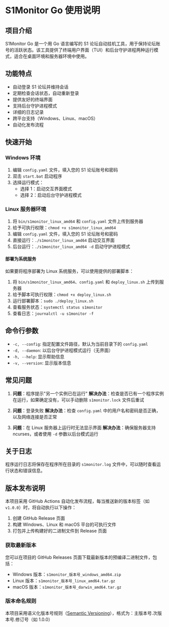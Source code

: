# S1Monitor Go 使用说明

## 项目介绍

S1Monitor Go 是一个用 Go 语言编写的 S1 论坛自动挂机工具，用于保持论坛账号的活跃状态。该工具提供了终端用户界面（TUI）和后台守护进程两种运行模式，适合在桌面环境和服务器环境中使用。

## 功能特点

- 自动登录 S1 论坛并维持会话
- 定期检查会话状态，自动重新登录
- 提供友好的终端界面
- 支持后台守护进程模式
- 详细的日志记录
- 跨平台支持（Windows、Linux、macOS）
- 自动化发布流程

## 快速开始

### Windows 环境

1. 编辑 `config.yaml` 文件，填入您的 S1 论坛账号和密码
2. 双击 `start.bat` 启动程序
3. 选择运行模式：
   - 选择 1：启动交互界面模式
   - 选择 2：启动后台守护进程模式

### Linux 服务器环境

1. 将 `bin/s1monitor_linux_amd64` 和 `config.yaml` 文件上传到服务器
2. 给予可执行权限：`chmod +x s1monitor_linux_amd64`
3. 编辑 `config.yaml` 文件，填入您的 S1 论坛账号和密码
4. 直接运行：`./s1monitor_linux_amd64` 启动交互界面
5. 后台运行：`./s1monitor_linux_amd64 -d` 启动守护进程模式

#### 部署为系统服务

如果要将程序部署为 Linux 系统服务，可以使用提供的部署脚本：

1. 将 `bin/s1monitor_linux_amd64`、`config.yaml` 和 `deploy_linux.sh` 上传到服务器
2. 给予脚本可执行权限：`chmod +x deploy_linux.sh`
3. 运行部署脚本：`sudo ./deploy_linux.sh`
4. 查看服务状态：`systemctl status s1monitor`
5. 查看日志：`journalctl -u s1monitor -f`

## 命令行参数

- `-c, --config`: 指定配置文件路径，默认为当前目录下的 `config.yaml`
- `-d, --daemon`: 以后台守护进程模式运行（无界面）
- `-h, --help`: 显示帮助信息
- `-v, --version`: 显示版本信息

## 常见问题

1. **问题**：程序提示"另一个实例已在运行"
   **解决办法**：检查是否已有一个程序实例在运行，如果确定没有，可以手动删除 `s1monitor.lock` 文件后重试

2. **问题**：登录失败
   **解决办法**：检查 `config.yaml` 中的用户名和密码是否正确，以及网络连接是否正常

3. **问题**：在 Linux 服务器上运行时无法显示界面
   **解决办法**：确保服务器支持 ncurses，或者使用 `-d` 参数以后台模式运行

## 关于日志

程序运行日志将保存在程序所在目录的 `s1monitor.log` 文件中，可以随时查看运行状态和错误信息。

## 版本发布说明

本项目采用 GitHub Actions 自动化发布流程，每当推送新的版本标签（如 `v1.0.0`）时，将自动执行以下操作：

1. 创建 GitHub Release 页面
2. 构建 Windows、Linux 和 macOS 平台的可执行文件
3. 打包并上传构建好的二进制文件到 Release 页面

### 获取最新版本

您可以在项目的 GitHub Releases 页面下载最新版本的预编译二进制文件，包括：

- Windows 版本：`s1monitor_版本号_windows_amd64.zip`
- Linux 版本：`s1monitor_版本号_linux_amd64.tar.gz`
- macOS 版本：`s1monitor_版本号_darwin_amd64.tar.gz`

### 版本命名规则

本项目采用语义化版本号规则（[Semantic Versioning](https://semver.org/lang/zh-CN/)），格式为：主版本号.次版本号.修订号（如 1.0.0）
